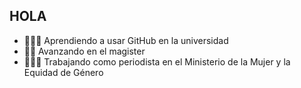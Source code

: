 ## HOLA 
- 👩🏽‍💻 Aprendiendo a usar GitHub en la universidad
- ✍🏽 Avanzando en el magister
- 🙋🏽‍♀️ Trabajando como periodista en el Ministerio de la Mujer y la Equidad de Género

<!--
**sarapascal/SaraPascal** is a ✨ _special_ ✨ repository.

- 👩🏽‍💻 Aprendiendo a usar GitHub en la universidad
- ✍🏽 Avanzando en el magister
- 🙋🏽‍♀️ Trabajando como periodista en el Ministerio de la Mujer y la Equidad de Género
-->

